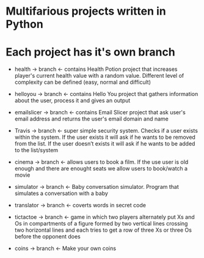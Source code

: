 ﻿# Multifarious projects written in Python


# Each project has it's own branch


- health -> branch <- contains Health Potion project that increases  player's current health value with a random value. Different level of complexity can be defined (easy, normal and difficult)

- helloyou -> branch <- contains Hello You project that gathers information about the user, process it and gives an output

- emailslicer -> branch <- contains Email Slicer project that ask user's email address and returns the user's  email domain and name

- Travis -> branch <- super simple security system. Checks if a user exists within the system. If the user exists it will ask if he wants to be removed from the list.  If the user doesn’t exists it will ask if he wants to be added to the list/system

- cinema -> branch <- allows users to book a film. If the use user is old enough and there are enought seats we allow users to book/watch a movie

- simulator -> branch <- Baby conversation simulator. Program that simulates a conversation with a baby

- translator -> branch <- coverts words in secret code

- tictactoe -> branch <- game in which two players alternately put Xs and Os in compartments of a figure formed by two vertical lines crossing two horizontal lines and each tries to get a row of three Xs or three Os before the opponent does

- coins -> branch <- Make your own coins
